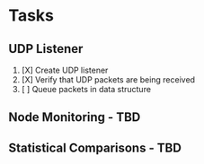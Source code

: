 Tasks
=====

UDP Listener
------------
1. [X] Create UDP listener
2. [X] Verify that UDP packets are being received
3. [ ] Queue packets in data structure

Node Monitoring - TBD
---------------------

Statistical Comparisons - TBD
-----------------------------
